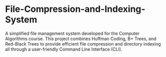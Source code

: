 # File-Compression-and-Indexing-System
A simplified file management system developed for the Computer Algorithms course. This project combines Huffman Coding, B+ Trees, and Red-Black Trees to provide efficient file compression and directory indexing all through a user-friendly Command Line Interface (CLI).
